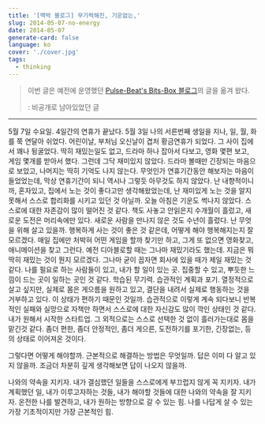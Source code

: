 ```yaml
---
title: '[맥박 블로그] 무기력해진, 기운없는,'
slug: 2014-05-07-no-energy
date: 2014-05-07
generate-card: false
language: ko
cover: './cover.jpg'
tags:
  - thinking
---
```


> 이번 글은 예전에 운영했던 [Pulse-Beat's Bits-Box 블로그](https://pulsebeat.tistory.com/)의 글을 옮겨 왔다.
>
> : 비공개로 남아있었던 글

---

5월 7일 수요일. 4일간의 연휴가 끝났다. 5월 3일 나의 서른번째 생일을 지나, 일, 월, 화를 쭉 연달아 쉬었다. 어린이날, 부처님 오신날이 겹처 황금연휴가 되었다. 그 사이 집에서 꽤나 뒹굴었다. 딱히 재밌는일도 없고, 드라마 하나 잡아서 다보고, 영화 몇편 보고, 게임 몇개를 받아서 했다. 그런데 그닥 재미있지 않았다. 드라마 볼때만 긴장되는 마음으로 보았고, 나머지는 딱히 기억도 나지 않는다. 무엇인가 연휴기간동안 해보자는 마음이 들었었는데, 막상 연휴기간이 되니 역시나 그렇듯 아무것도 하지 않았다. 난 내향적이니까, 혼자있고, 집에서 노는 것이 좋다고만 생각해왔었는데, 난 재미있게 노는 것을 알지 못해서 스스로 합리화를 시키고 있던 것 아닐까. 오늘 아침은 기운도 썩나지 않았다. 스스로에 대한 자존감이 많이 떨어진 것 같다. 책도 사놓고 안읽은지 수개월이 흘렀고, 새로운 도전은 머리속에만 있다. 새로운 사람을 만나지 않은 것도 수년이 흘렀다. 난 무엇을 위해 살고 있을까. 행복하게 사는 것이 좋은 것 같은데, 어떻게 해야 행복해지는지 잘모르겠다. 매일 집에만 처박혀 어떤 게임을 할까 찾기만 하고, 그게 또 없으면 영화찾고, 애니메이션을 찾고 그런다. 예전 디아블로할 때는 그나마 재밌기라도 했는데. 지금은 뭐 딱히 재밌는 것이 뭔지 모르겠다. 그나마 굳이 꼽자면 회사에 있을 때가 제일 재밌는 것 같다. 나를 필요로 하는 사람들이 있고, 내가 할 일이 있는 곳. 집중할 수 있고, 뿌듯한 느낌이 드는 곳이 일하는 곳인 것 같다. 학습된 무기력. 습관적인 계획과 포기. 열정적으로 살고 싶지만, 실제로 몸은 게으름을 원하고 있고, 결단을 내려서 실제로 행동하는 것을 거부하고 있다. 이 상태가 편하기 때문인 것일까. 습관적으로 이렇게 계속 되다보니 반복적인 실패와 실망으로 자책만 하면서 스스로에 대한 자신감도 많이 깍인 상태인 것 같다. 내가 원해서 시작한 스타트업. 그 외적으로는 스스로 선택한 것 없이 흘러가는대로 몸을 맡긴것 같다. 좀더 편한, 좀더 안정적인, 좀더 게으른, 도전하기를 포기한, 긴장없는, 등의 상태로 이어져온 것이다.

그렇다면 어떻게 해야할까. 근본적으로 해결하는 방법은 무엇일까. 답은 이미 다 알고 있지 않을까. 조금더 차분히 깊게 생각해보면 답이 나오지 않을까.

나와의 약속을 지키자. 내가 결심했던 일들을 스스로에게 부끄럽지 않게 꼭 지키자. 내가 계획했던 일, 내가 이루고자하는 것들, 내가 해야할 것들에 대한 나와의 약속을 잘 지키자. 온전한 나를 발견하고, 내가 원하는 방향으로 갈 수 있는 힘. 나를 나답게 살 수 있는 가장 기초적이지만 가장 근본적인 힘.
